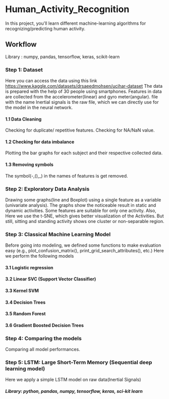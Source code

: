 # Human_Activity_Recognition
In this project, you'll learn different machine-learning algorithms for recognizing/predicting human activity.

## Workflow
Library : numpy, pandas, tensorflow, keras, scikit-learn
### Step 1: Dataset
Here you can access the data using this link https://www.kaggle.com/datasets/drsaeedmohsen/ucihar-dataset
The data is prepared with the help of 30 people using smartphones.
Features in data are collected from the accelerometer(linear) and gyro meter(angular).
file with the name Inertial signals is the raw file, which we can directly use for the model in the neural network. 

#### 1.1 Data Cleaning
Checking for duplicate/ repetitive features.
Checking for NA/NaN value.

#### 1.2 Checking for data imbalance
Plotting the bar graphs for each subject and their respective collected data.

#### 1.3 Removing symbols
The symbol(-,(),_) in the names of features is get removed.

### Step 2: Exploratory Data Analysis
Drawing some graphs(line and Boxplot) using a single feature as a variable (univariate analysis). The graphs show the noticeable result in static and dynamic activities. Some features are suitable for only one activity.
Also, Here we use the t-SNE, which gives better visualization of the Activities. But still, sitting and standing activity shows one cluster or non-separable region.

### Step 3: Classical Machine Learning Model
Before going into modeling, we defined some functions to make evaluation easy (e.g., plot_confusion_matrix(), print_grid_search_attributes(), etc.)
Here we perform the following models
#### 3.1 Logistic regression 
#### 3.2 Linear SVC (Support Vector Classifier)
#### 3.3 Kernel SVM
#### 3.4 Decision Trees
#### 3.5 Random Forest
#### 3.6 Gradient Boosted Decision Trees 

### Step 4: Comparing the models
Comparing all model performances.

### Step 5: LSTM: Large Short-Term Memory (Sequential deep learning model)
Here we apply a simple LSTM model on raw data(Inertial Signals)


##### Library: python, pandas, numpy, tensorflow, keras, sci-kit learn
